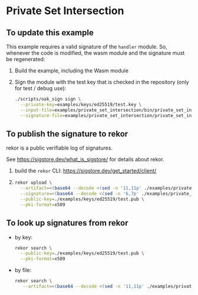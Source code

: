 # Private Set Intersection

## To update this example

This example requires a valid signature of the `handler` module. So, whenever
the code is modified, the wasm module and the signature must be regenerated:

1. Build the example, including the Wasm module
1. Sign the module with the test key that is checked in the repository (only for
   test / debug use):

   ```bash
   ./scripts/oak_sign sign \
     --private-key=examples/keys/ed25519/test.key \
     --input-file=examples/private_set_intersection/bin/private_set_intersection_handler.wasm \
     --signature-file=examples/private_set_intersection/private_set_intersection_handler.sign
   ```

## To publish the signature to rekor

rekor is a public verifiable log of signatures.

See <https://sigstore.dev/what_is_sigstore/> for details about rekor.

1. build the `rekor` CLI: <https://sigstore.dev/get_started/client/>
1. ```bash
   rekor upload \
     --artifact=<(base64 --decode <(sed -n '11,11p' ./examples/private_set_intersection/private_set_intersection_handler.sign | tr -d '[:space:]')) \
     --signature=<(base64 --decode <(sed -n '6,7p' ./examples/private_set_intersection/private_set_intersection_handler.sign | tr -d '[:space:]')) \
     --public-key=./examples/keys/ed25519/test.pub \
     --pki-format=x509
   ```

## To look up signatures from rekor

- by key:

  ```bash
  rekor search \
    --public-key=./examples/keys/ed25519/test.pub \
    --pki-format=x509
  ```

- by file:

  ```bash
  rekor search \
     --artifact=<(base64 --decode <(sed -n '11,11p' ./examples/private_set_intersection/private_set_intersection_handler.sign | tr -d '[:space:]'))
  ```
